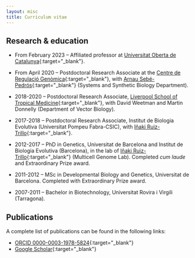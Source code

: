 ```yaml
---
layout: misc
title: Curriculum vitae
---
```


## Research & education

* From February 2023 – Affiliated professor at [Universitat Oberta de Catalunya](https://www.uoc.edu/portal/ca/index.html){:target="_blank"}.

* From April 2020 – Postdoctoral Research Associate at the [Centre de Regulació Genòmica](https://www.crg.cat){:target="_blank"}, with [Arnau Sebé-Pedrós](https://www.sebepedroslab.org/){:target="_blank"} (Systems and Synthetic Biology Department).

* 2018-2020 – Postdoctoral Research Associate, [Liverpool School of Tropical Medicine](https://www.lstmed.ac.uk/research/departments/vector-biology){:target="_blank"}, with David Weetman and Martin Donnelly (Department of Vector Biology).

* 2017-2018 – Postdoctoral Research Associate, Institut de Biologia Evolutiva (Universitat Pompeu Fabra-CSIC), with [Iñaki Ruiz-Trillo](http://multicellgenome.com/){:target="_blank"}.

* 2012-2017 – PhD in Genetics, Universitat de Barcelona and Institut de Biologia Evolutiva (Barcelona), in the lab of [Iñaki Ruiz-Trillo](http://multicellgenome.com/){:target="_blank"} (Multicell Genome Lab). Completed *cum laude* and Extraordinary Prize award.

* 2011-2012 – MSc in Developmental Biology and Genetics, Universitat de Barcelona. Completed with Extraordinary Prize award.

* 2007-2011 – Bachelor in Biotechnology, Universitat Rovira i Virgili (Tarragona).

## Publications

A complete list of publications can be found in the following links:

* [<b class="fa fa-info-circle" aria-hidden="true"></b> ORCID 0000-0003-1978-5824](https://orcid.org/0000-0003-1978-5824){:target="_blank"}
* [<b class="fa fa-google" aria-hidden="true"></b> Google Scholar](https://scholar.google.com/citations?user=wV8yidYAAAAJ&hl=ca){:target="_blank"}
